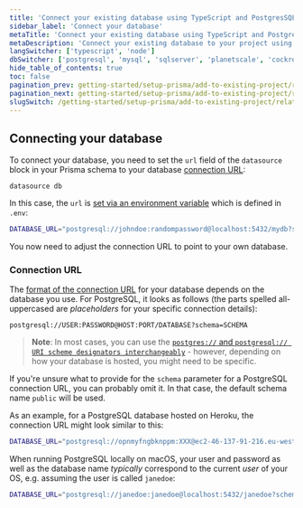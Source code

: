 ```yaml
---
title: 'Connect your existing database using TypeScript and PostgresSQL'
sidebar_label: 'Connect your database'
metaTitle: 'Connect your existing database using TypeScript and PostgresSQL'
metaDescription: 'Connect your existing database to your project using TypeScript and PostgresSQL'
langSwitcher: ['typescript', 'node']
dbSwitcher: ['postgresql', 'mysql', 'sqlserver', 'planetscale', 'cockroachdb']
hide_table_of_contents: true
toc: false
pagination_prev: getting-started/setup-prisma/add-to-existing-project/relational-databases-typescript-postgresql
pagination_next: getting-started/setup-prisma/add-to-existing-project/relational-databases/introspection-typescript-postgresql
slugSwitch: /getting-started/setup-prisma/add-to-existing-project/relational-databases/connect-your-database-
---
```


## Connecting your database

To connect your database, you need to set the `url` field of the `datasource` block in your Prisma schema to your database [connection URL](/orm/reference/connection-urls):

```prisma file=prisma/schema.prisma showLineNumbers
datasource db 
```

In this case, the `url` is [set via an environment variable](/orm/more/development-environment/environment-variables) which is defined in `.env`:

```bash file=.env
DATABASE_URL="postgresql://johndoe:randompassword@localhost:5432/mydb?schema=public"
```

You now need to adjust the connection URL to point to your own database.

<h3 id="connection-url">Connection URL</h3>

The [format of the connection URL](/orm/reference/connection-urls) for your database depends on the database you use. For PostgreSQL, it looks as follows (the parts spelled all-uppercased are _placeholders_ for your specific connection details):

```no-lines
postgresql://USER:PASSWORD@HOST:PORT/DATABASE?schema=SCHEMA
```

> **Note**: In most cases, you can use the [`postgres://` and `postgresql:// URI scheme designators interchangeably`](https://www.postgresql.org/docs/10/libpq-connect.html#id-1.7.3.8.3.6) - however, depending on how your database is hosted, you might need to be specific.

If you're unsure what to provide for the `schema` parameter for a PostgreSQL connection URL, you can probably omit it. In that case, the default schema name `public` will be used.

As an example, for a PostgreSQL database hosted on Heroku, the connection URL might look similar to this:

```bash file=.env
DATABASE_URL="postgresql://opnmyfngbknppm:XXX@ec2-46-137-91-216.eu-west-1.compute.amazonaws.com:5432/d50rgmkqi2ipus?schema=hello-prisma"
```

When running PostgreSQL locally on macOS, your user and password as well as the database name _typically_ correspond to the current _user_ of your OS, e.g. assuming the user is called `janedoe`:

```bash file=.env
DATABASE_URL="postgresql://janedoe:janedoe@localhost:5432/janedoe?schema=hello-prisma"
```